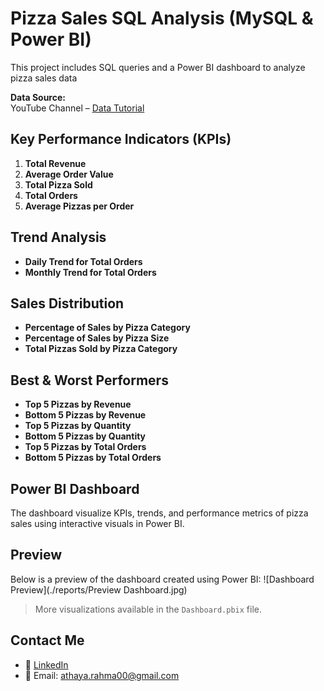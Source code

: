 # Pizza Sales SQL Analysis (MySQL & Power BI)

This project includes SQL queries and a Power BI dashboard to analyze pizza sales data

**Data Source:**  
YouTube Channel – [Data Tutorial](https://youtu.be/V-s8c6jMRN0?si=YqvhnHFWELyJ0YcF)

## Key Performance Indicators (KPIs)

1. **Total Revenue**
2. **Average Order Value**
3. **Total Pizza Sold**
4. **Total Orders**
5. **Average Pizzas per Order**

## Trend Analysis

- **Daily Trend for Total Orders**
- **Monthly Trend for Total Orders**

## Sales Distribution

- **Percentage of Sales by Pizza Category**
- **Percentage of Sales by Pizza Size**
- **Total Pizzas Sold by Pizza Category**

## Best & Worst Performers

- **Top 5 Pizzas by Revenue**
- **Bottom 5 Pizzas by Revenue**
- **Top 5 Pizzas by Quantity**
- **Bottom 5 Pizzas by Quantity**
- **Top 5 Pizzas by Total Orders**
- **Bottom 5 Pizzas by Total Orders**

## Power BI Dashboard
  The dashboard visualize KPIs, trends, and performance metrics of pizza sales using interactive visuals in Power BI.

## Preview
Below is a preview of the dashboard created using Power BI:
![Dashboard Preview](./reports/Preview Dashboard.jpg)
> More visualizations available in the `Dashboard.pbix` file.

## Contact Me
- 📎 [LinkedIn](https://www.linkedin.com/in/athaya-rahma-puteri)
- 📧 Email: athaya.rahma00@gmail.com
